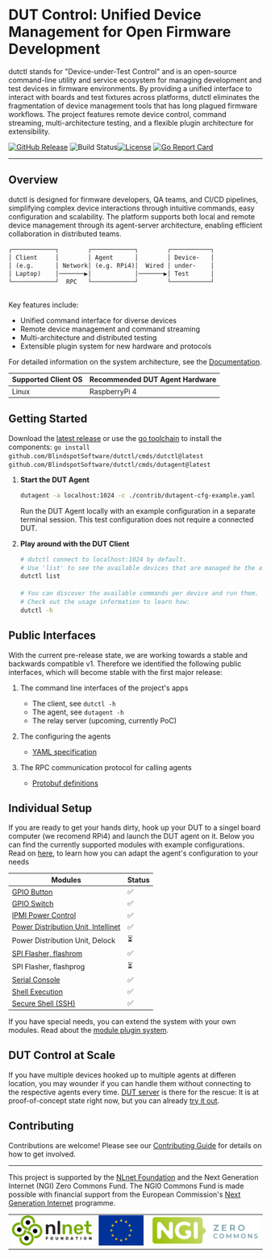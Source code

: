 
# DUT Control: Unified Device Management for Open Firmware Development

dutctl stands for "Device-under-Test Control" and is an open-source command-line utility and service ecosystem for managing development and test devices in firmware environments. By providing a unified interface to interact with boards and test fixtures across platforms, dutctl eliminates the fragmentation of device management tools that has long plagued firmware workflows. The project features remote device control, command streaming, multi-architecture testing, and a flexible plugin architecture for extensibility.

[![GitHub Release](https://img.shields.io/github/v/release/BlindspotSoftware/dutctl?include_prereleases&sort=semver&display_name=release)](https://github.com/BlindspotSoftware/dutctl/releases) ![Build Status](https://img.shields.io/github/actions/workflow/status/BlindspotSoftware/dutctl/go.yml?branch=main)[![License](https://img.shields.io/github/license/BlindspotSoftware/dutctl)](https://github.com/BlindspotSoftware/dutctl/blob/main/LICENSE) [![Go Report Card](https://goreportcard.com/badge/github.com/BlindspotSoftware/dutctl)](https://goreportcard.com/report/github.com/BlindspotSoftware/dutctl)


---

## Overview

dutctl is designed for firmware developers, QA teams, and CI/CD pipelines, simplifying complex device interactions through intuitive commands, easy configuration and scalability. The platform supports both local and remote device management through its agent-server architecture, enabling efficient collaboration in distributed teams. 

```
┌────────────┐        ┌────────────┐        ┌───────────┐
│ Client     │        │ Agent      │        │ Device-   │
│ (e.g.      │ Network│ (e.g. RPi4)│  Wired │ under-    │
│ Laptop)    │───────▶│            │───────▶│ Test      │
└────────────┘  RPC   └────────────┘        └───────────┘
                
```

Key features include:
- Unified command interface for diverse devices
- Remote device management and command streaming
- Multi-architecture and distributed testing
- Extensible plugin system for new hardware and protocols

For detailed information on the system architecture, see the [Documentation](./docs/README.md).

| Supported Client OS | Recommended DUT Agent Hardware |
| ------------------- | ------------------------------ |
| Linux               | RaspberryPi 4                  |

## Getting Started

Download the [latest release](https://github.com/BlindspotSoftware/dutctl/releases) or use the [go toolchain](https://go.dev/) to install the components: `go install github.com/BlindspotSoftware/dutctl/cmds/dutctl@latest github.com/BlindspotSoftware/dutctl/cmds/dutagent@latest`


1. **Start the DUT Agent**
   ```bash
   dutagent -a localhost:1024 -c ./contrib/dutagent-cfg-example.yaml
   ```
   Run the DUT Agent locally with an example configuration in a separate terminal session.
   This test configuration does not require a connected DUT.

2. **Play around with the DUT Client**
   ```bash
   # dutctl connect to localhost:1024 by default.
   # Use 'list' to see the available devices that are managed be the agent:
   dutctl list

   # You can discover the available commands per device and run them. 
   # Check out the usage information to learn how:
   dutctl -h
   ```

## Public Interfaces

With the current pre-release state, we are working towards a stable and backwards compatible v1. Therefore we identified the following public interfaces, which will become stable with the first major release:

1) The command line interfaces of the project's apps
   - The client, see `dutctl -h`
   - The agent, see `dutagent -h`
   - The relay server (upcoming, currently PoC)

2) The configuring the agents
   - [YAML specification](./docs/dutagent-config.md)

3) The RPC communication protocol for calling agents
   - [Protobuf definitions](./protobuf/dutctl/v1/dutctl.proto)

## Individual Setup

If you are ready to get your hands dirty, hook up your DUT to a singel board computer (we recomend RPi4) and launch the DUT agent on it. Below you can find the currently supported modules with example configurations. Read on [here](./docs/dutagent-config.md), to learn how you can adapt the agent's configuration to your needs

| Modules                                                           | Status                   |
| ----------------------------------------------------------------- | ------------------------ |
| [GPIO Button](./pkg/module/gpio/README.md)                        | :white_check_mark:       |
| [GPIO Switch](./pkg/module/gpio/README.md)                        | :white_check_mark:       |
| [IPMI Power Control](./pkg/module/gpio/README.md)                 | :white_check_mark:       |
| [Power Distribution Unit, Intellinet](./pkg/module/pdu/README.md) | :white_check_mark:       |
| Power Distribution Unit, Delock                                   | :hourglass_flowing_sand: |
| [SPI Flasher, flashrom](./pkg/module/flash/README.md)             | :white_check_mark:       |
| SPI Flasher, flashprog                                            | :hourglass_flowing_sand: |
| [Serial Console](./pkg/module/serial/README.md)                   | :white_check_mark:       |
| [Shell Execution](./pkg/module/shell/README.md)                   | :white_check_mark:       |
| [Secure Shell (SSH)](./pkg/module/ssh/README.md)                  | :white_check_mark:       |


If you have special needs, you can extend the system with your own modules. Read about the [module plugin system](./docs/module_guide.md).

## DUT Control at Scale

If you have multiple devices hooked up to multiple agents at differen location, you may wounder if you can handle them without connecting to the respective agents every time.
[DUT server]((./cmds/exp/dutserver/README.md)) is there for the rescue: It is at proof-of-concept state right now, but you can already [try it out](./cmds/exp/dutserver/README.md).

## Contributing

Contributions are welcome! Please see our [Contributing Guide](./CONTRIBUTING.md) for details on how to get involved.


---

This project is supported by the [NLnet Foundation](https://nlnet.nl/) and the Next Generation Internet (NGI) Zero Commons Fund. The NGI0 Commons Fund is made possible with financial support from the European Commission's [Next Generation Internet](https://ngi.eu/) programme.

|                                                            |                  |               |
| -------------------------------------------------------------- | ------------------------ | ---- |
| ![nlnet](./assets/nlnet.png) | ![European Union](./assets/EU.png) | ![NGI0](./assets/NGI0.png)|

